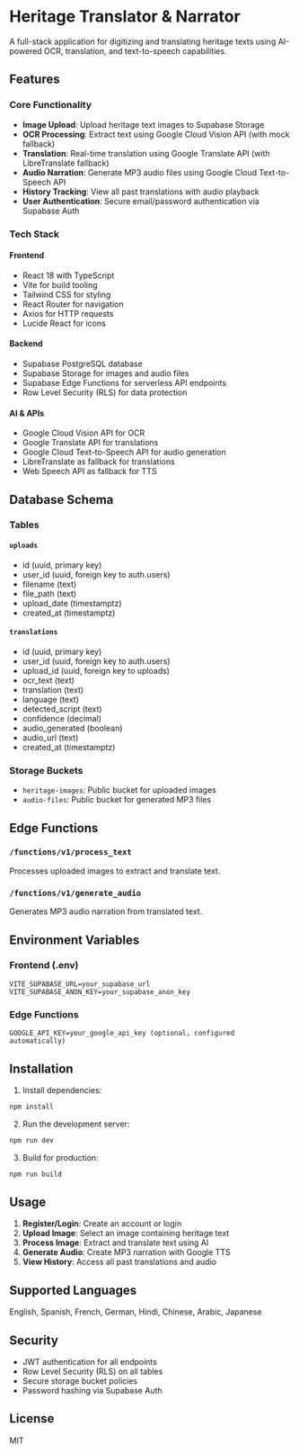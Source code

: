 # Heritage Translator & Narrator

A full-stack application for digitizing and translating heritage texts using AI-powered OCR, translation, and text-to-speech capabilities.

## Features

### Core Functionality
- **Image Upload**: Upload heritage text images to Supabase Storage
- **OCR Processing**: Extract text using Google Cloud Vision API (with mock fallback)
- **Translation**: Real-time translation using Google Translate API (with LibreTranslate fallback)
- **Audio Narration**: Generate MP3 audio files using Google Cloud Text-to-Speech API
- **History Tracking**: View all past translations with audio playback
- **User Authentication**: Secure email/password authentication via Supabase Auth

### Tech Stack

#### Frontend
- React 18 with TypeScript
- Vite for build tooling
- Tailwind CSS for styling
- React Router for navigation
- Axios for HTTP requests
- Lucide React for icons

#### Backend
- Supabase PostgreSQL database
- Supabase Storage for images and audio files
- Supabase Edge Functions for serverless API endpoints
- Row Level Security (RLS) for data protection

#### AI & APIs
- Google Cloud Vision API for OCR
- Google Translate API for translations
- Google Cloud Text-to-Speech API for audio generation
- LibreTranslate as fallback for translations
- Web Speech API as fallback for TTS

## Database Schema

### Tables

#### `uploads`
- id (uuid, primary key)
- user_id (uuid, foreign key to auth.users)
- filename (text)
- file_path (text)
- upload_date (timestamptz)
- created_at (timestamptz)

#### `translations`
- id (uuid, primary key)
- user_id (uuid, foreign key to auth.users)
- upload_id (uuid, foreign key to uploads)
- ocr_text (text)
- translation (text)
- language (text)
- detected_script (text)
- confidence (decimal)
- audio_generated (boolean)
- audio_url (text)
- created_at (timestamptz)

### Storage Buckets
- `heritage-images`: Public bucket for uploaded images
- `audio-files`: Public bucket for generated MP3 files

## Edge Functions

### `/functions/v1/process_text`
Processes uploaded images to extract and translate text.

### `/functions/v1/generate_audio`
Generates MP3 audio narration from translated text.

## Environment Variables

### Frontend (.env)
```
VITE_SUPABASE_URL=your_supabase_url
VITE_SUPABASE_ANON_KEY=your_supabase_anon_key
```

### Edge Functions
```
GOOGLE_API_KEY=your_google_api_key (optional, configured automatically)
```

## Installation

1. Install dependencies:
```bash
npm install
```

2. Run the development server:
```bash
npm run dev
```

3. Build for production:
```bash
npm run build
```

## Usage

1. **Register/Login**: Create an account or login
2. **Upload Image**: Select an image containing heritage text
3. **Process Image**: Extract and translate text using AI
4. **Generate Audio**: Create MP3 narration with Google TTS
5. **View History**: Access all past translations and audio

## Supported Languages

English, Spanish, French, German, Hindi, Chinese, Arabic, Japanese

## Security

- JWT authentication for all endpoints
- Row Level Security (RLS) on all tables
- Secure storage bucket policies
- Password hashing via Supabase Auth

## License

MIT
